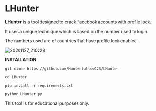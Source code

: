 # LHunter


**LHunter** is a tool designed to crack Facebook accounts with profile lock.

It uses a unique technique which is based on the number used to login.

The numbers used are of countries that have profile lock enabled.


![20201127_210228](https://user-images.githubusercontent.com/49564969/100481389-3ab49a00-30f4-11eb-9553-c7b69f537664.jpg)

**INSTALLATION**

`git clone https://github.com/Hunterfollow123/LHunter`

`cd LHunter`

`pip install -r requirements.txt`

`python LHunter.py`


This tool is for educational purposes only.
